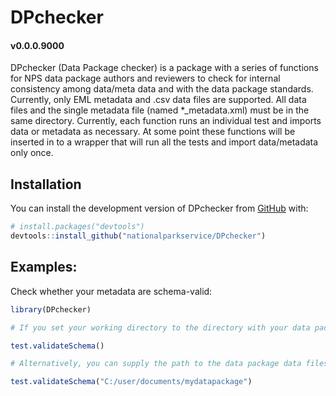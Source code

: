 

# DPchecker

#### v0.0.0.9000

DPchecker (Data Package checker) is a package with a series of functions for NPS data package authors and reviewers to check for internal consistency among data/meta data and with the data package standards.
Currently, only EML metadata and .csv data files are supported. All data files and the single metadata file (named *_metadata.xml) must be in the same directory.
Currently, each function runs an individual test and imports data or metadata as necessary. At some point these functions will be inserted in to a wrapper that will run all the tests and import data/metadata only once.

## Installation
You can install the development version of DPchecker from
[GitHub](https://github.com/) with:

``` r
# install.packages("devtools")
devtools::install_github("nationalparkservice/DPchecker")
```

## Examples:
Check whether your metadata are schema-valid:

``` r
library(DPchecker)

# If you set your working directory to the directory with your data package data files and metadata file:

test.validateSchema()

# Alternatively, you can supply the path to the data package data files and metadata without changing your working directory:

test.validateSchema("C:/user/documents/mydatapackage")
```
